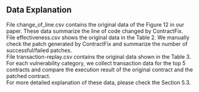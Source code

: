 ## Data Explanation
File change_of_line.csv contains the original data of the Figure 12 in our paper. These data
summarize the line of code changed by ContractFix.\
File effectiveness.csv shows the original data in the Table 2. We manually check the
patch generated by ContractFix and summarize the number of 
successful/failed patches.\
File transaction-replay.csv contains the original data shown in 
the Table 3. For each vulnerability category, we collect transaction data
for the top 5 contracts and compare the execution result of the
original contract and the patched contract.\
For more detailed explanation of these data, please check the Section 5.3.
